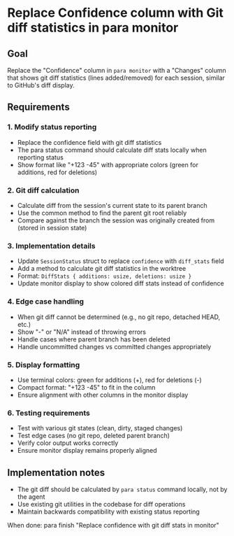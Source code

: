 # Replace Confidence column with Git diff statistics in para monitor

## Goal
Replace the "Confidence" column in `para monitor` with a "Changes" column that shows git diff statistics (lines added/removed) for each session, similar to GitHub's diff display.

## Requirements

### 1. Modify status reporting
- Replace the confidence field with git diff statistics
- The para status command should calculate diff stats locally when reporting status
- Show format like "+123 -45" with appropriate colors (green for additions, red for deletions)

### 2. Git diff calculation
- Calculate diff from the session's current state to its parent branch
- Use the common method to find the parent git root reliably
- Compare against the branch the session was originally created from (stored in session state)

### 3. Implementation details
- Update `SessionStatus` struct to replace `confidence` with `diff_stats` field
- Add a method to calculate git diff statistics in the worktree
- Format: `DiffStats { additions: usize, deletions: usize }`
- Update monitor display to show colored diff stats instead of confidence

### 4. Edge case handling
- When git diff cannot be determined (e.g., no git repo, detached HEAD, etc.)
- Show "-" or "N/A" instead of throwing errors
- Handle cases where parent branch has been deleted
- Handle uncommitted changes vs committed changes appropriately

### 5. Display formatting
- Use terminal colors: green for additions (+), red for deletions (-)
- Compact format: "+123 -45" to fit in the column
- Ensure alignment with other columns in the monitor display

### 6. Testing requirements
- Test with various git states (clean, dirty, staged changes)
- Test edge cases (no git repo, deleted parent branch)
- Verify color output works correctly
- Ensure monitor display remains properly aligned

## Implementation notes
- The git diff should be calculated by `para status` command locally, not by the agent
- Use existing git utilities in the codebase for diff operations
- Maintain backwards compatibility with existing status reporting

When done: para finish "Replace confidence with git diff stats in monitor"